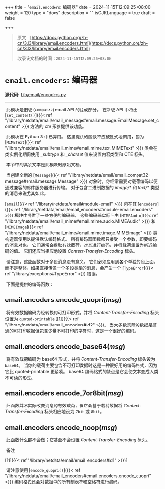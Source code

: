 +++
title = "`email.encoders`: 编码器"
date = 2024-11-15T12:09:25+08:00
weight = 120
type = "docs"
description = ""
isCJKLanguage = true
draft = false

+++

> 原文：[https://docs.python.org/zh-cn/3.13/library/email.encoders.html](https://docs.python.org/zh-cn/3.13/library/email.encoders.html)
>
> 收录该文档的时间：`2024-11-15T12:09:25+08:00`

# `email.encoders`: 编码器

**源代码:** [Lib/email/encoders.py](https://github.com/python/cpython/tree/3.13/Lib/email/encoders.py)

------

​	此模块是旧版 (`Compat32`) email API 的组成部分。 在新版 API 中将由 [`set_content()`]({{< ref "/library/netdata/email/email_message#email.message.EmailMessage.set_content" >}}) 方法的 *cte* 形参提供该功能。

​	此模块在 Python 3 中已弃用。 这里提供的函数不应被显式地调用，因为 [`MIMEText`]({{< ref "/library/netdata/email/email_mime#email.mime.text.MIMEText" >}}) 类会在类实例化期间使用 *_subtype* 和 *_charset* 值来设置内容类型和 CTE 标头。

​	本节中的其余文本是此模块的原始文档。

​	当创建全新的 [`Message`]({{< ref "/library/netdata/email/email_compat32-message#email.message.Message" >}}) 对象时，你经常需要对载荷编码以便通过兼容的邮件服务器进行传输。 对于包含二进制数据的 *image/** 和 *text/** 类型的消息来说尤其如此。

[`email`]({{< ref "/library/netdata/email#module-email" >}}) 包在其 [`encoders`]({{< ref "/library/netdata/email/email_encoders#module-email.encoders" >}}) 模块中提供了一些方便的编码器。 这些编码器实际上由 [`MIMEAudio`]({{< ref "/library/netdata/email/email_mime#email.mime.audio.MIMEAudio" >}}) 和 [`MIMEImage`]({{< ref "/library/netdata/email/email_mime#email.mime.image.MIMEImage" >}}) 类构造器使用以提供默认编码格式。 所有编码器函数都只接受一个参数，即要编码的消息对象。 它们通常会提取有效截荷，对其进行编码，并将载荷重置为新近编码的值。 它们还应当相应地设置 *Content-Transfer-Encoding* 标头。

​	请注意，这些函数对于多段消息没有意义。 它们必须应用到各个单独的段上面，而不是整体。如果直接传递一个多段类型的消息，会产生一个 [`TypeError`]({{< ref "/library/exceptions#TypeError" >}}) 错误。

​	下面是提供的编码函数：

## email.encoders.**encode_quopri**(*msg*)

​	将有效数据编码为经转换的可打印形式，并将 *Content-Transfer-Encoding* 标头设置为 `quoted-printable` [[1\]]({{< ref "/library/netdata/email/email_encoders#id2" >}})。 当大多数实际的数据是普通的可打印数据但包含少量不可打印的字符时，这是一个很好的编码。

## email.encoders.**encode_base64**(*msg*)

​	将有效载荷编码为 base64 形式，并将 *Content-Transfer-Encoding* 标头设为 `base64`。 当你的载荷主要包含不可打印数据时这是一种很好用的编码格式，因为它比 quoted-printable 更紧凑。 base64 编码格式的缺点是它会使文本变成人类不可读的形式。

## email.encoders.**encode_7or8bit**(*msg*)

​	此函数并不实际改变消息的有效载荷，但它会基于载荷数据将 *Content-Transfer-Encoding* 标头相应地设为 `7bit` 或 `8bit`。

## email.encoders.**encode_noop**(*msg*)

​	此函数什么都不会做；它甚至不会设置 *Content-Transfer-Encoding* 标头。

​	备注

[[1]({{< ref "/library/netdata/email/email_encoders#id1" >}})]

​	请注意使用 [`encode_quopri()`]({{< ref "/library/netdata/email/email_encoders#email.encoders.encode_quopri" >}}) 编码格式还会对数据中的所有制表符和空格符进行编码。
